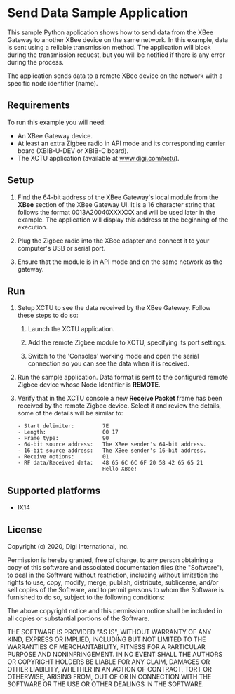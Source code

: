 Send Data Sample Application
============================

This sample Python application shows how to send data from the XBee Gateway
to another XBee device on the same network. In this example, data is sent
using a reliable transmission method. The application will block during the
transmission request, but you will be  notified if there is any error during
the process.

The application sends data to a remote XBee device on the network with a
specific node identifier (name).

Requirements
------------
To run this example you will need:

* An XBee Gateway device.
* At least an extra Zigbee radio in API mode and its corresponding carrier
  board (XBIB-U-DEV or XBIB-C board).
* The XCTU application (available at www.digi.com/xctu).

Setup
-----
1. Find the 64-bit address of the XBee Gateway's local module from the **XBee**
   section of the XBee Gateway UI. It is a 16 character string that follows
   the format 0013A20040XXXXXX and will be used later in the example. The
   application will display this address at the beginning of the execution.

2. Plug the Zigbee radio into the XBee adapter and connect it to your
   computer's USB or serial port.

3. Ensure that the module is in API mode and on the same network as the
   gateway.

Run
---
1. Setup XCTU to see the data received by the XBee Gateway.
   Follow these steps to do so:

     1. Launch the XCTU application.

     2. Add the remote Zigbee module to XCTU, specifying its port settings.

     3. Switch to the 'Consoles' working mode and open the serial connection
        so you can see the data when it is received.

2. Run the sample application. Data format is sent to the configured remote
   Zigbee device whose Node Identifier is **REMOTE**.

3. Verify that in the XCTU console a new **Receive Packet** frame has been
   received by the remote Zigbee device. Select it and review the details,
   some of the details will be similar to:

       - Start delimiter:         7E
       - Length:                  00 17
       - Frame type:              90
       - 64-bit source address:   The XBee sender's 64-bit address.
       - 16-bit source address:   The XBee sender's 16-bit address.
       - Receive options:         01
       - RF data/Received data:   48 65 6C 6C 6F 20 58 42 65 65 21
                                  Hello XBee!

Supported platforms
-------------------
* IX14

License
-------
Copyright (c) 2020, Digi International, Inc.

Permission is hereby granted, free of charge, to any person obtaining a copy
of this software and associated documentation files (the "Software"), to deal
in the Software without restriction, including without limitation the rights
to use, copy, modify, merge, publish, distribute, sublicense, and/or sell
copies of the Software, and to permit persons to whom the Software is
furnished to do so, subject to the following conditions:

The above copyright notice and this permission notice shall be included in all
copies or substantial portions of the Software.

THE SOFTWARE IS PROVIDED "AS IS", WITHOUT WARRANTY OF ANY KIND, EXPRESS OR
IMPLIED, INCLUDING BUT NOT LIMITED TO THE WARRANTIES OF MERCHANTABILITY,
FITNESS FOR A PARTICULAR PURPOSE AND NONINFRINGEMENT. IN NO EVENT SHALL THE
AUTHORS OR COPYRIGHT HOLDERS BE LIABLE FOR ANY CLAIM, DAMAGES OR OTHER
LIABILITY, WHETHER IN AN ACTION OF CONTRACT, TORT OR OTHERWISE, ARISING FROM,
OUT OF OR IN CONNECTION WITH THE SOFTWARE OR THE USE OR OTHER DEALINGS IN THE
SOFTWARE.
